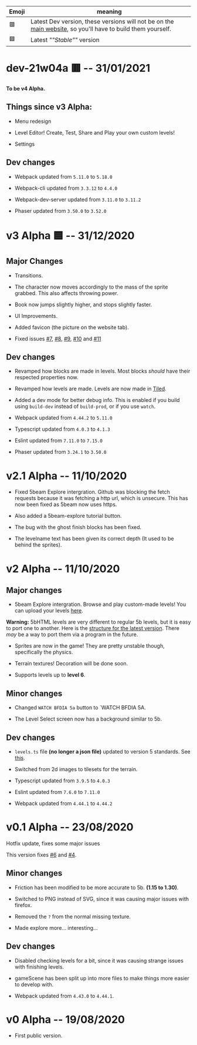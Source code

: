 Emoji | meaning
--- | ---
🟥| Latest Dev version, these versions will not be on the [main website](https://5b.zelo.dev/), so you'll have to build them yourself.
🟦| Latest *""Stable""* version


# dev-21w04a 🟥 -- 31/01/2021

**To be v4 Alpha.**

## Things since v3 Alpha:

- Menu redesign

- Level Editor! Create, Test, Share and Play your own custom levels!

- Settings

## Dev changes

- Webpack updated from `5.11.0` to `5.18.0`

- Webpack-cli updated from `3.3.12` to `4.4.0`

- Webpack-dev-server updated from `3.11.0` to `3.11.2`

- Phaser updated from `3.50.0` to `3.52.0`
# v3 Alpha 🟦 -- 31/12/2020
## Major Changes

- Transitions.

- The character now moves accordingly to the mass of the sprite grabbed. This also affects throwing power.

- Book now jumps slightly higher, and stops slightly faster.

- UI Improvements.

- Added favicon (the picture on the website tab).

- Fixed issues [#7](https://github.com/Zolo101/5bHTML/issues/7), [#8](https://github.com/Zolo101/5bHTML/issues/8), [#9](https://github.com/Zolo101/5bHTML/issues/9), [#10]((https://github.com/Zolo101/5bHTML/issues/10)) and [#11](https://github.com/Zolo101/5bHTML/issues/11)

## Dev changes

- Revamped how blocks are made in levels. Most blocks *should* have their respected properties now.

- Revamped how levels are made. Levels are now made in [Tiled](https://www.mapeditor.org/).

- Added a dev mode for better debug info. This is enabled if you build using `build-dev` instead of `build-prod`, or if you use `watch`.

- Webpack updated from `4.44.2` to `5.11.0`

- Typescript updated from `4.0.3` to `4.1.3`

- Eslint updated from `7.11.0` to `7.15.0`

- Phaser updated from `3.24.1` to `3.50.0`

# v2.1 Alpha -- 11/10/2020

- Fixed 5beam Explore intergration. Github was blocking the fetch requests because it was fetching a http url, which is unsecure. This has now been fixed as 5beam now uses https.

- Also added a 5beam-explore tutorial button.

- The bug with the ghost finish blocks has been fixed.

- The levelname text has been given its correct depth (It used to be behind the sprites).

# v2 Alpha -- 11/10/2020
## Major changes

- 5beam Explore intergration. Browse and play custom-made levels! You can upload your levels [here](http://5beam.zapto.org/). 

**Warning:** 5bHTML levels are very different to regular 5b levels, but it is easy to port one to another. Here is the [structure for the latest version](https://gist.github.com/Zolo101/36ae33e5dd15510a2cb41e942dbf7044). There *may* be a way to port them via a program in the future.

- Sprites are now in the game! They are pretty unstable though, specifically the physics.

- Terrain textures! Decoration will be done soon.

- Supports levels up to **level 6**.

## Minor changes

- Changed `WATCH BFDIA 5a` button to `WATCH BFDIA 5A.

- The Level Select screen now has a background similar to 5b.

## Dev changes

- `levels.ts` file **(no longer a json file)** updated to version 5 standards. See [this](https://gist.github.com/Zolo101/36ae33e5dd15510a2cb41e942dbf7044).

- Switched from 2d images to tilesets for the terrain.

- Typescript updated from `3.9.5` to `4.0.3`

- Eslint updated from `7.6.0` to `7.11.0`

- Webpack updated from `4.44.1` to `4.44.2`

# v0.1 Alpha -- 23/08/2020

Hotfix update, fixes some major issues

This version fixes [#6](https://github.com/Zolo101/5bHTML/issues/6) and [#4](https://github.com/Zolo101/5bHTML/issues/4).

## Minor changes

- Friction has been modified to be more accurate to 5b. **(1.15 to 1.30)**.

- Switched to PNG instead of SVG, since it was causing major issues with firefox.

- Removed the `?` from the normal missing texture.

- Made explore more... interesting...

## Dev changes

- Disabled checking levels for a bit, since it was causing strange issues with finishing levels.

- gameScene has been split up into more files to make things more easier to develop with.

- Webpack updated from `4.43.0` to `4.44.1`.

# v0 Alpha -- 19/08/2020

- First public version.